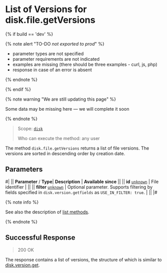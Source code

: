 # List of Versions for disk.file.getVersions

{% if build == 'dev' %}

{% note alert "TO-DO _not exported to prod_" %}

- parameter types are not specified
- parameter requirements are not indicated
- examples are missing (there should be three examples - curl, js, php)
- response in case of an error is absent

{% endnote %}

{% endif %}

{% note warning "We are still updating this page" %}

Some data may be missing here — we will complete it soon

{% endnote %}

> Scope: [`disk`](../../scopes/permissions.md)
>
> Who can execute the method: any user

The method `disk.file.getVersions` returns a list of file versions. The versions are sorted in descending order by creation date.

## Parameters

#|
||  **Parameter** / **Type**| **Description** | **Available since** ||
|| **id**
[`unknown`](../../data-types.md) | File identifier | ||
|| **filter**
[`unknown`](../../data-types.md) | Optional parameter. Supports filtering by fields specified in `disk.version.getfields` as `USE_IN_FILTER: true`. | ||
|#

{% note info %}

See also the description of [list methods](../../how-to-call-rest-api/list-methods-pecularities.md).

{% endnote %}

## Successful Response

> 200 OK

The response contains a list of versions, the structure of which is similar to [disk.version.get](../version/disk-version-get.md).